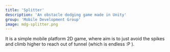 ```yaml
---
title: 'Splitter'
description: 'An obstacle dodging game made in Unity'
group: 'Mobile Development Group'
image: mdg-splitter.png 
---
```


It is a simple mobile platform 2D game, where aim is to just avoid the spikes and climb higher to reach out of tunnel (which is endless :P ).
